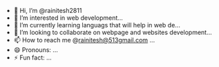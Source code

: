 - 👋 Hi, I’m @rainitesh2811
- 👀 I’m interested in web development...
- 🌱 I’m currently learning languags that will help in web de...
- 💞️ I’m looking to collaborate on webpage and websites development...
- 📫 How to reach me @rainitesh@513gmail.com ...
- 😄 Pronouns: ...
- ⚡ Fun fact: ...

<!---
rainitesh2811/rainitesh2811 is a ✨ special ✨ repository because its `README.md` (this file) appears on your GitHub profile.
You can click the Preview link to take a look at your changes.
--->
